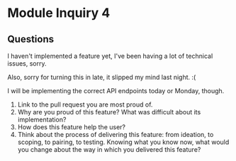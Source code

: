 # Module Inquiry 4

## Questions

I haven't implemented a feature yet, I've been having a lot of technical issues, sorry.

Also, sorry for turning this in late, it slipped my mind last night. :(

I will be implementing the correct API endpoints today or Monday, though.

1. Link to the pull request you are most proud of.
2. Why are you proud of this feature? What was difficult about its implementation?
3. How does this feature help the user?
4. Think about the process of delivering this feature: from ideation, to scoping, to pairing, to testing. Knowing what you know now, what would you change about the way in which you delivered this feature?
